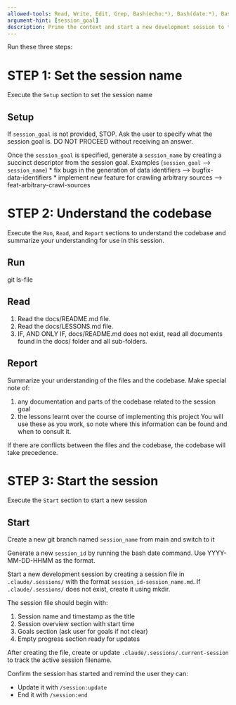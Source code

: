 ```yaml
---
allowed-tools: Read, Write, Edit, Grep, Bash(echo:*), Bash(date:*), Bash(git checkout:*), Bash(cat:*), Bash(mkdir -p:*)
argument-hint: [session_goal]
description: Prime the context and start a new development session to track work progress
---
```


<!-- Some parts of this command are specific to Claude Code,
especially folder locations, front matter, and argument passing.
Modify as needed if using with other coding agents. -->


Run these three steps:

# STEP 1: Set the session name
Execute the `Setup` section to set the session name

## Setup

If `session_goal` is not provided, STOP.
Ask the user to specify what the session goal is. DO NOT PROCEED without receiving an answer.

Once the `session_goal` is specified, generate a `session_name` by creating a succinct descriptor from the session goal.
Examples (`session_goal` --> `session_name`)
	* fix bugs in the generation of data identifiers --> bugfix-data-identifiers
	* implement new feature for crawling arbitrary sources --> feat-arbitrary-crawl-sources



# STEP 2: Understand the codebase
Execute the `Run`, `Read`, and `Report` sections to understand the codebase and summarize your understanding for use in this session.

## Run

git ls-file

## Read

1. Read the docs/README.md file.
2. Read the docs/LESSONS.md file.
3. IF, AND ONLY IF, docs/README.md does not exist, read all documents found in the docs/ folder and all sub-folders.

## Report

Summarize your understanding of the files and the codebase. Make special note of:
1. any documentation and parts of the codebase related to the session goal
2. the lessons learnt over the course of implementing this project
You will use these as you work, so note where this information can be found and when to consult it.

If there are conflicts between the files and the codebase, the codebase will take precedence.


# STEP 3: Start the session
Execute the `Start` section to start a new session

## Start

Create a new git branch named `session_name` from main and switch to it

Generate a new `session_id` by running the bash date command. Use YYYY-MM-DD-HHMM as the format.

Start a new development session by creating a session file in `.claude/.sessions/` with the format `session_id-session_name.md`.
If `.claude/.sessions/` does not exist, create it using mkdir.

The session file should begin with:
1. Session name and timestamp as the title
2. Session overview section with start time
3. Goals section (ask user for goals if not clear)
4. Empty progress section ready for updates

After creating the file, create or update `.claude/.sessions/.current-session` to track the active session filename.

Confirm the session has started and remind the user they can:
- Update it with `/session:update`
- End it with `/session:end`
